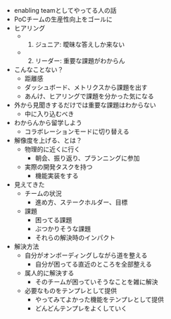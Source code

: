 - enabling teamとしてやってる人の話
- PoCチームの生産性向上をゴールに
- ヒアリング
    - 1. ジュニア: 曖昧な答えしか来ない
    - 2. リーダー: 重要な課題がわからん
- こんなことない？
    - 距離感
    - ダッシュボード、メトリクスから課題を出す
    - あんけ、ヒアリングで課題を分かった気になる
- 外から見聞きするだけでは重要な課題はわからない
    - 中に入り込むべき
- わからんから留学しよう
    - コラボレーションモードに切り替える
- 解像度を上げる、とは？
    - 物理的に近くに行く
        - 朝会、振り返り、プランニングに参加
    - 実際の開発タスクを持つ
        - 機能実装をする
- 見えてきた
    - チームの状況
        - 進め方、ステークホルダー、目標
    - 課題
        - 困ってる課題
        - ぶつかりそうな課題
        - それらの解決時のインパクト
- 解決方法
    - 自分がオンボーディングしながら道を整える
        - 自分が困ってる直近のところを全部整える
    - 属人的に解決する
        - そのチームが困っていそうなことを雑に解決
    - 必要なものをテンプレとして提供
        - やってみてよかった機能をテンプレとして提供
        - どんどんテンプレをよくしていく

